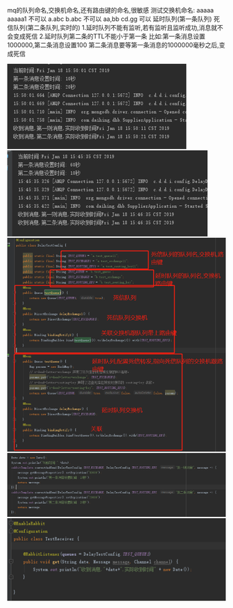 mq的队列命名,交换机命名,还有路由键的命名,很敏感
测试交换机命名:
aaaaa
aaaaa1 不可以
a.abc
b.abc 不可以
aa,bb
cd.gg 可以
延时队列(第一条队列)
死信队列(第二条队列,实时的)
1.延时队列不能有监听,若有监听且监听成功,消息就不会变成死信
2.延时队列第二条的TTL不能小于第一条
比如:第一条消息设置1000000,第二条消息设置100
第二条消息要等第一条消息的1000000毫秒之后,变成死信

![avatar](rabbitmq/1.png)
![avatar](rabbitmq/2.png)
![avatar](rabbitmq/3.png)
![avatar](rabbitmq/4.png)
![avatar](rabbitmq/5.png)
